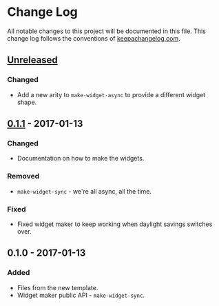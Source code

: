 # Change Log
All notable changes to this project will be documented in this file. This change log follows the conventions of [keepachangelog.com](http://keepachangelog.com/).

## [Unreleased]
### Changed
- Add a new arity to `make-widget-async` to provide a different widget shape.

## [0.1.1] - 2017-01-13
### Changed
- Documentation on how to make the widgets.

### Removed
- `make-widget-sync` - we're all async, all the time.

### Fixed
- Fixed widget maker to keep working when daylight savings switches over.

## 0.1.0 - 2017-01-13
### Added
- Files from the new template.
- Widget maker public API - `make-widget-sync`.

[Unreleased]: https://github.com/your-name/webdriver/compare/0.1.1...HEAD
[0.1.1]: https://github.com/your-name/webdriver/compare/0.1.0...0.1.1
